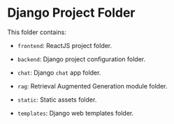 # Django Project Folder

This folder contains:

- `frontend`: ReactJS project folder.

- `backend`: Django project configuration folder.

- `chat`: Django `chat` app folder.

- `rag`: Retrieval Augmented Generation module folder.

- `static`: Static assets folder.

- `templates`: Django web templates folder.
